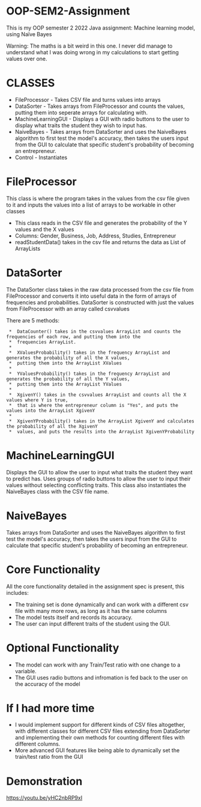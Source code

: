 # OOP-SEM2-Assignment
This is my OOP semester 2 2022 Java assignment: Machine learning model, using Naïve Bayes

Warning: The maths is a bit weird in this one. I never did manage to understand what I was doing wrong in my calculations to start getting values over one.


# CLASSES
* FileProcessor      - Takes CSV file and turns values into arrays
* DataSorter         - Takes arrays from FileProcessor and counts the values, putting them into seperate arrays for calculating with. 
* MachineLearningGUI - Displays a GUI with radio buttons to the user to display what traits the student they wish to input has. 
* NaiveBayes         - Takes arrays from DataSorter and uses the NaiveBayes algorithm to first test the model's accuracy, then takes the users input from the GUI to calculate that specific student's probability of becoming an entrepreneur.
* Control            - Instantiates 

# FileProcessor
This class is where the program takes in the values from the csv file given to it and inputs the values into a list of arrays to be workable in other classes
 * This class reads in the CSV file and generates the probability of the Y values and the X values
 * Columns: Gender, Business, Job, Address, Studies, Entrepreneur
 * readStudentData() takes in the csv file and returns the data as List of ArrayLists

# DataSorter
The DataSorter class takes in the raw data processed from the csv file from FileProcessor and converts it into useful data in the form of arrays of frequencies and probabilities.
DataSorter is constructed with just the values from FileProcessor with an array called csvvalues

There are 5 methods:

	 *  DataCounter() takes in the csvvalues ArrayList and counts the frequencies of each row, and putting them into the
	 *  frequencies ArrayList.
	 *  
	 *  XValuesProbability() takes in the frequency ArrayList and generates the probability of all the X values,
	 *  putting them into the ArrayList XValues
	 *  
	 *  YValuesProbability() takes in the frequency ArrayList and generates the probability of all the Y values,
	 *  putting them into the ArrayList YValues
	 * 
	 *  XgivenY() takes in the csvvalues ArrayList and counts all the X values where Y is true, 
	 *  that is where the entrepreneur column is "Yes", and puts the values into the ArrayList XgivenY
	 *  
	 *  XgivenYProbability() takes in the ArrayList XgivenY and calculates the probability of all the XgivenY
	 *  values, and puts the results into the ArrayList XgivenYProbability
   
   
# MachineLearningGUI
Displays the GUI to allow the user to input what traits the student they want to predict has. 
Uses groups of radio buttons to allow the user to input their values without selecting conflicting traits.
This class also instantiates the NaiveBayes class with the CSV file name.

# NaiveBayes
Takes arrays from DataSorter and uses the NaiveBayes algorithm to first test the model's accuracy, then takes the users input from the GUI to calculate that specific student's probability of becoming an entrepreneur.


# Core Functionality
All the core functionality detailed in the assignment spec is present, this includes:
  * The training set is done dynamically and can work with a different csv file with many more rows, as long as it has the same columns
  * The model tests itself and records its accuracy.
  * The user can input different traits of the student using the GUI.


# Optional Functionality
  * The model can work with any Train/Test ratio with one change to a variable.
  * The GUI uses radio buttons and infromation is fed back to the user on the accuracy of the model

# If I had more time
  * I would implement support for different kinds of CSV files altogether, with different classes for different CSV files extending from DataSorter and implementing their own methods for counting different files with different columns. 
  * More advanced GUI features like being able to dynamically set the train/test ratio from the GUI

# Demonstration
https://youtu.be/yHC2nbRP9xI

